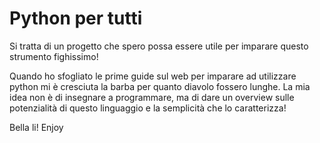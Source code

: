 # Python per tutti 
Si tratta di un progetto che spero possa essere utile per imparare questo strumento fighissimo! 


Quando ho sfogliato le prime guide sul web per imparare ad utilizzare python mi è cresciuta la barba per quanto diavolo fossero lunghe. La mia idea non è di insegnare a programmare, ma di dare un overview sulle potenzialità di questo linguaggio e la semplicità che lo caratterizza! 

Bella li! 
Enjoy
